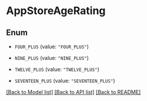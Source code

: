 # AppStoreAgeRating

## Enum


* `FOUR_PLUS` (value: `"FOUR_PLUS"`)

* `NINE_PLUS` (value: `"NINE_PLUS"`)

* `TWELVE_PLUS` (value: `"TWELVE_PLUS"`)

* `SEVENTEEN_PLUS` (value: `"SEVENTEEN_PLUS"`)


[[Back to Model list]](../README.md#documentation-for-models) [[Back to API list]](../README.md#documentation-for-api-endpoints) [[Back to README]](../README.md)


